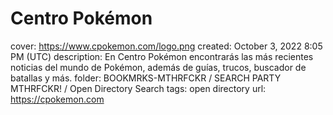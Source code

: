# Centro Pokémon

cover: https://www.cpokemon.com/logo.png
created: October 3, 2022 8:05 PM (UTC)
description: En Centro Pokémon encontrarás las más recientes noticias del mundo de Pokémon, además de guías, trucos, buscador de batallas y más.
folder: BOOKMRKS-MTHRFCKR / SEARCH PARTY MTHRFCKR! / Open Directory Search
tags: open directory
url: https://cpokemon.com